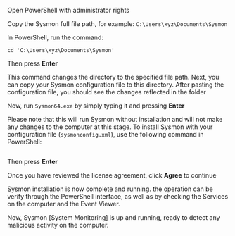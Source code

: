 Open PowerShell with administrator rights

Copy the Sysmon full file path, for example:
   `C:\Users\xyz\Documents\Sysmon`

In PowerShell, run the command:
```
cd 'C:\Users\xyz\Documents\Sysmon'
```
   
Then press **Enter**

This command changes the directory to the specified file path. Next, you can copy your Sysmon configuration file to this directory. After pasting the configuration file, you should see the changes reflected in the folder

Now, run `Sysmon64.exe` by simply typing it and pressing **Enter**

Please note that this will run Sysmon without installation and will not make any changes to the computer at this stage. To install Sysmon with your configuration file (`sysmonconfig.xml`), use the following command in PowerShell:

```Sysmon64.exe -i sysmonconfig.xml
```
Then press **Enter**

Once you have reviewed the license agreement, click **Agree** to continue

Sysmon installation is now complete and running. the operation can be verify through the PowerShell interface, as well as by checking the Services on the computer and the Event Viewer.

Now, Sysmon [System Monitoring] is up and running, ready to detect any malicious activity on the computer.
